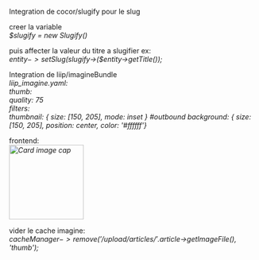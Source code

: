 Integration de cocor/slugify pour le slug <br>

creer la variable <br>
*$slugify = new Slugify()* <br>

puis affecter la valeur du titre a slugifier 
ex: <br>
_$entity->setSlug($slugify->($entity->getTitle());_

Integration de liip/imagineBundle <br>
*liip_imagine.yaml: <br>
thumb:<br>
            quality: 75<br>
            filters:<br>
                thumbnail: { size: [150, 205], mode: inset } #outbound
                background: { size: [150, 205], position: center, color: '#ffffff'}*

frontend: <br>
_<img class="card-img-top" src="{{ asset('/upload/articles/'~article.imageName)|imagine_filter('thumb') }}" alt="Card image cap" width="150">_

vider le cache imagine: <br>
_$cacheManager->remove('/upload/articles/'.$article->getImageFile(), 'thumb');_
